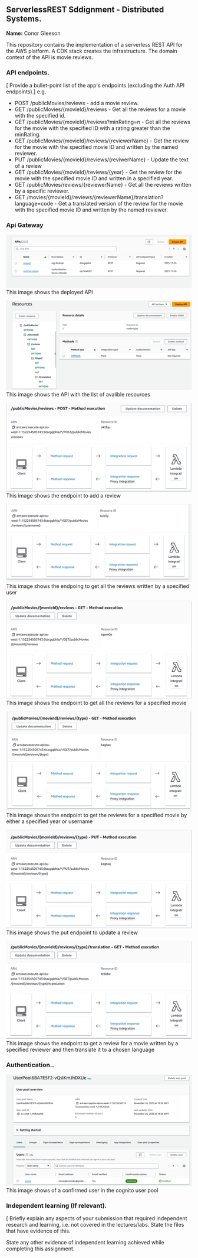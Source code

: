 ## ServerlessREST Sddignment - Distributed Systems.

__Name:__ Conor Gleeson

This repository contains the implementation of a serverless REST API for the AWS platform. A CDK stack creates the infrastructure. The domain context of the API is movie reviews.

### API endpoints.

[ Provide a bullet-point list of the app's endpoints (excluding the Auth API endpoints).]
e.g.
 
+ POST /publicMovies/reviews - add a movie review.
+ GET /publicMovies/{movieId}/reviews - Get all the reviews for a movie with the specified id.
+ GET /publicMovies/{movieId}/reviews?minRating=n - Get all the reviews for the movie with the specified ID with a rating greater than the minRating.
+ GET /publicMovies/{movieId}/reviews/{reviewerName} - Get the review for the movie with the specified movie ID and written by the named reviewer.
+ PUT /publicMovies/{movieId}/reviews/{reviwerName} - Update the text of a review
+ GET /publicMovies/{movieId}/reviews/{year} - Get the review for the movie with the specified movie ID and written in a specified year.
+ GET /publicMovies/reviews/{reviewerName} - Get all the reviews written by a specific reviewer.
+ GET /movies/{movieId}/reviews/{reviewerName}/translation?language=code - Get a translated version of the review for the movie with the specified movie ID and written by the      named reviewer.

### Api Gateway

![API Screen](images/api1.png)
This image shows the deployed API

![API Resources](images/api2.png)
This image shows the API with the list of avalible resources

![/publicMovies/reviews](images/api3.png)
This image shows the endpoint to add a review

![/publicMovies/reviews/{username}](images/api4.png)
This image shows the endpoing to get all the reviews written by a specified user

![/publicMovies/{movieId}/reviews](images/api5.png)
This image shows the endpoint to get all the reviews for a specified movie

![/publicMovies/{movieId}/reviews/{type}](images/api6.png)
This image shows the endpoint to get the reviews for a specified movie by either a specified year or username

![/publicMovies/{movieId}/reviews/{type}](images/api7.png)
This image shows the put endpoint to update a review

![/publicMovies/{movieId}/reviews/{type}/translation](images/api8.png)
This image shows the endpoint to get a review for a movie written by a specified reviewer and then translate it to a chosen language


### Authentication..

![UserPool](./images/auth1.png)
This image shows of a confirmed user in the cognito user pool


### Independent learning (If relevant).

[ Briefly explain any aspects of your submission that required independent research and learning, i.e. not covered in the lectures/labs. State the files that have evidence of this.


State any other evidence of independent learning achieved while completing this assignment.

